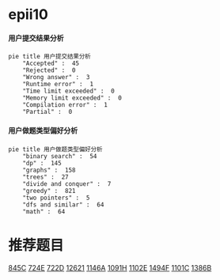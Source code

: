 # epii10

<!-- tabs:start -->



#### **用户提交结果分析**

```mermaid
pie title 用户提交结果分析
    "Accepted" :  45
    "Rejected" :  0
    "Wrong answer" :  3
    "Runtime error" :  1
    "Time limit exceeded" :  0
    "Memory limit exceeded" :  0
    "Compilation error" :  1
    "Partial" :  0
```

#### **用户做题类型偏好分析**

```mermaid
pie title 用户做题类型偏好分析
    "binary search" :  54
    "dp" :  145
    "graphs" :  158
    "trees" :  27
    "divide and conquer" :  7
    "greedy" :  821
    "two pointers" :  5
    "dfs and similar" :  64
    "math" :  64
```



<!-- tabs:end -->
# 推荐题目
[845C](https://codeforces.com/contest/845/problem/C)
[724E](https://codeforces.com/contest/724/problem/E)
[722D](https://codeforces.com/contest/722/problem/D)
[12621](https://codeforces.com/contest/1262/problem/1)
[1146A](https://codeforces.com/contest/1146/problem/A)
[1091H](https://codeforces.com/contest/1091/problem/H)
[1102E](https://codeforces.com/contest/1102/problem/E)
[1494F](https://codeforces.com/contest/1494/problem/F)
[1101C](https://codeforces.com/contest/1101/problem/C)
[1386B](https://codeforces.com/contest/1386/problem/B)
